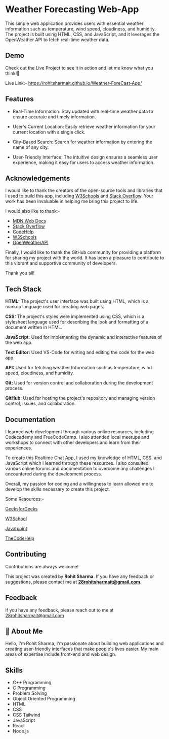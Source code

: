 # Weather Forecasting Web-App
This simple web application provides users with essential weather information such as temperature, wind speed, cloudiness, and humidity. The project is built using HTML, CSS, and JavaScript, and it leverages the OpenWeather API to fetch real-time weather data.

## Demo

Check out the Live Project to see it in action and let me know what you think!🤔

Live Link:- https://rohitsharmait.github.io/Weather-ForeCast-App/
## Features

- Real-Time Information: Stay updated with real-time weather data to ensure accurate and timely information.

- User's Current Location: Easily retrieve weather information for your current location with a single click.

- City-Based Search: Search for weather information by entering the name of any city.

- User-Friendly Interface: The intuitive design ensures a seamless user experience, making it easy for users to access weather information.

## Acknowledgements

I would like to thank the creators of the open-source tools and libraries that I used to build this app, including [W3Schools](https://www.w3schools.com/whatis/) and [Stack Overflow](https://stackoverflow.com/documentation). Your work has been invaluable in helping me bring this project to life.

I would also like to thank:- 
 - [MDN Web Docs](https://developer.mozilla.org/en-US/)
 - [Stack Overflow](https://stackoverflow.com/documentation)
- [CodeHelp](https://www.thecodehelp.in/)
- [W3Schools](https://www.w3schools.com/whatis/)
- [OpenWeatherAPI](https://openweathermap.org/api)

Finally, I would like to thank the GitHub community for providing a platform for sharing my project with the world. It has been a pleasure to contribute to this vibrant and supportive community of developers.

Thank you all!
## Tech Stack

**HTML:** The project's user interface was built using HTML, which is a markup language used for creating web pages.

**CSS:**  The project's styles were implemented using CSS, which is a stylesheet language used for describing the look and formatting of a document written in HTML.

**JavaScript:** Used for implementing the dynamic and interactive features of the web app.

**Text Editor:** Used VS-Code for writing and editing the code for the web app.

**API:** Used for fetching weather Information such as temperature, wind speed, cloudiness, and humidity.

**Git:** Used for version control and collaboration during the development process.

**GitHub:** Used for hosting the project's repository and managing version control, issues, and collaboration.


## Documentation

I learned web development through various online resources, including Codecademy and FreeCodeCamp. I also attended local meetups and workshops to connect with other developers and learn from their experiences.

To create this Realtime Chat App, I used my knowledge of HTML, CSS, and JavaScript which I learned through these resources. I also consulted various online forums and documentation to overcome any challenges I encountered during the development process.

Overall, my passion for coding and a willingness to learn allowed me to develop the skills necessary to create this project.

Some Resources:- 

[GeeksforGeeks](https://www.geeksforgeeks.org/generating-strong-password-using-python/)

[W3School](https://www.w3schools.com/whatis/)

[Javatpoint](https://www.javatpoint.com/what-is-a-webpage)

[TheCodeHelp](https://www.thecodehelp.in/)



## Contributing

Contributions are always welcome!

This project was created by **Rohit Sharma**. If you have any feedback or suggestions, please contact me at **28rohitsharmait@gmail.com**.


## Feedback

If you have any feedback, please reach out to me at 28rohitsharmait@gmail.com


## 🚀 About Me
Hello, I'm Rohit Sharma, I'm passionate about building web applications and creating user-friendly interfaces that make people's lives easier. My main areas of expertise include front-end and web design.

## Skills
- C++ Programming
- C Programming
- Problem Solving
- Object Oriented Programming
- HTML
- CSS
- CSS Tailwind
- JavaScript
- React
- Node.js
